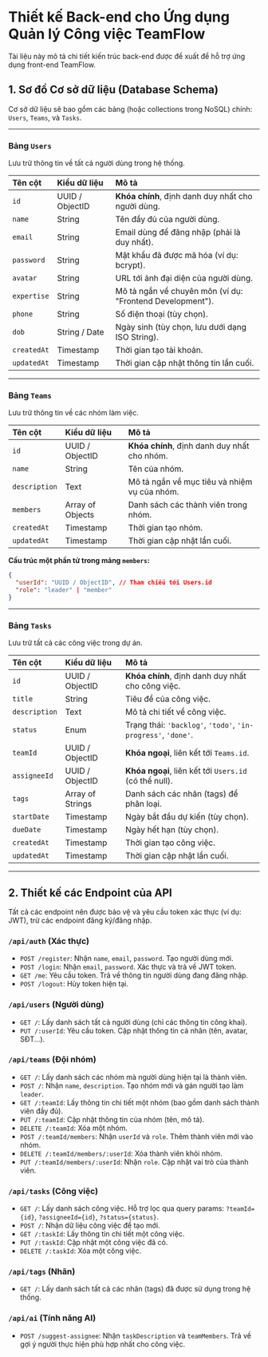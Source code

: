 # Thiết kế Back-end cho Ứng dụng Quản lý Công việc TeamFlow

Tài liệu này mô tả chi tiết kiến trúc back-end được đề xuất để hỗ trợ ứng dụng front-end TeamFlow.

## 1. Sơ đồ Cơ sở dữ liệu (Database Schema)

Cơ sở dữ liệu sẽ bao gồm các bảng (hoặc collections trong NoSQL) chính: `Users`, `Teams`, và `Tasks`.

---

### Bảng `Users`
Lưu trữ thông tin về tất cả người dùng trong hệ thống.

| Tên cột | Kiểu dữ liệu | Mô tả |
| :--- | :--- | :--- |
| `id` | UUID / ObjectID | **Khóa chính**, định danh duy nhất cho người dùng. |
| `name` | String | Tên đầy đủ của người dùng. |
| `email` | String | Email dùng để đăng nhập (phải là duy nhất). |
| `password` | String | Mật khẩu đã được mã hóa (ví dụ: bcrypt). |
| `avatar` | String | URL tới ảnh đại diện của người dùng. |
| `expertise`| String | Mô tả ngắn về chuyên môn (ví dụ: "Frontend Development"). |
| `phone` | String | Số điện thoại (tùy chọn). |
| `dob` | String / Date | Ngày sinh (tùy chọn, lưu dưới dạng ISO String). |
| `createdAt` | Timestamp | Thời gian tạo tài khoản. |
| `updatedAt` | Timestamp | Thời gian cập nhật thông tin lần cuối. |

---

### Bảng `Teams`
Lưu trữ thông tin về các nhóm làm việc.

| Tên cột | Kiểu dữ liệu | Mô tả |
| :--- | :--- | :--- |
| `id` | UUID / ObjectID | **Khóa chính**, định danh duy nhất cho nhóm. |
| `name` | String | Tên của nhóm. |
| `description`| Text | Mô tả ngắn về mục tiêu và nhiệm vụ của nhóm. |
| `members` | Array of Objects | Danh sách các thành viên trong nhóm. |
| `createdAt` | Timestamp | Thời gian tạo nhóm. |
| `updatedAt` | Timestamp | Thời gian cập nhật lần cuối. |

**Cấu trúc một phần tử trong mảng `members`:**
```json
{
  "userId": "UUID / ObjectID", // Tham chiếu tới Users.id
  "role": "leader" | "member"
}
```

---

### Bảng `Tasks`
Lưu trữ tất cả các công việc trong dự án.

| Tên cột | Kiểu dữ liệu | Mô tả |
| :--- | :--- | :--- |
| `id` | UUID / ObjectID | **Khóa chính**, định danh duy nhất cho công việc. |
| `title` | String | Tiêu đề của công việc. |
| `description`| Text | Mô tả chi tiết về công việc. |
| `status` | Enum | Trạng thái: `'backlog'`, `'todo'`, `'in-progress'`, `'done'`. |
| `teamId` | UUID / ObjectID | **Khóa ngoại**, liên kết tới `Teams.id`. |
| `assigneeId` | UUID / ObjectID | **Khóa ngoại**, liên kết tới `Users.id` (có thể null). |
| `tags` | Array of Strings | Danh sách các nhãn (tags) để phân loại. |
| `startDate` | Timestamp | Ngày bắt đầu dự kiến (tùy chọn). |
| `dueDate` | Timestamp | Ngày hết hạn (tùy chọn). |
| `createdAt` | Timestamp | Thời gian tạo công việc. |
| `updatedAt` | Timestamp | Thời gian cập nhật lần cuối. |

---

## 2. Thiết kế các Endpoint của API

Tất cả các endpoint nên được bảo vệ và yêu cầu token xác thực (ví dụ: JWT), trừ các endpoint đăng ký/đăng nhập.

### `/api/auth` (Xác thực)
- `POST /register`: Nhận `name`, `email`, `password`. Tạo người dùng mới.
- `POST /login`: Nhận `email`, `password`. Xác thực và trả về JWT token.
- `GET /me`: Yêu cầu token. Trả về thông tin người dùng đang đăng nhập.
- `POST /logout`: Hủy token hiện tại.

### `/api/users` (Người dùng)
- `GET /`: Lấy danh sách tất cả người dùng (chỉ các thông tin công khai).
- `PUT /:userId`: Yêu cầu token. Cập nhật thông tin cá nhân (tên, avatar, SĐT...).

### `/api/teams` (Đội nhóm)
- `GET /`: Lấy danh sách các nhóm mà người dùng hiện tại là thành viên.
- `POST /`: Nhận `name`, `description`. Tạo nhóm mới và gán người tạo làm `leader`.
- `GET /:teamId`: Lấy thông tin chi tiết một nhóm (bao gồm danh sách thành viên đầy đủ).
- `PUT /:teamId`: Cập nhật thông tin của nhóm (tên, mô tả).
- `DELETE /:teamId`: Xóa một nhóm.
- `POST /:teamId/members`: Nhận `userId` và `role`. Thêm thành viên mới vào nhóm.
- `DELETE /:teamId/members/:userId`: Xóa thành viên khỏi nhóm.
- `PUT /:teamId/members/:userId`: Nhận `role`. Cập nhật vai trò của thành viên.

### `/api/tasks` (Công việc)
- `GET /`: Lấy danh sách công việc. Hỗ trợ lọc qua query params: `?teamId={id}`, `?assigneeId={id}`, `?status={status}`.
- `POST /`: Nhận dữ liệu công việc để tạo mới.
- `GET /:taskId`: Lấy thông tin chi tiết một công việc.
- `PUT /:taskId`: Cập nhật một công việc đã có.
- `DELETE /:taskId`: Xóa một công việc.

### `/api/tags` (Nhãn)
- `GET /`: Lấy danh sách tất cả các nhãn (tags) đã được sử dụng trong hệ thống.

### `/api/ai` (Tính năng AI)
- `POST /suggest-assignee`: Nhận `taskDescription` và `teamMembers`. Trả về gợi ý người thực hiện phù hợp nhất cho công việc.
